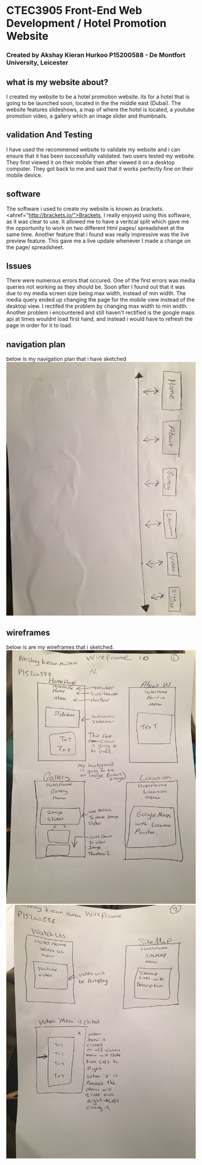 # CTEC3905 Front-End Web Development / Hotel Promotion Website
### Created by Akshay Kieran Hurkoo P15200588 - De Montfort University, Leicester
## what is my website about?
I created my website to be a hotel promotion website. its for a hotel that is going to be launched soon, located in the the middle east (Dubai). The website features slideshows, a map of where the hotel is located, a youtube promotion video, a gallery which an image slider and thumbnails. 

## validation And Testing
I have used the recommened website to validate my website and i can ensure that it has been successfully validated. 
two users tested my website. They first viewed it on their mobile then after viewed it on a desktop computer. They got back to me and said that it works perfectly fine on their mobile device. 

## software
The software i used to create my website is known as brackets. <ahref="http://brackets.io/">Brackets</a>, I really enjoyed using this software, as it was clear to use. It allowed me to have a veritcal split which gave me the opportunity to work on two different html pages/ spreadsheet at the same time. Another feature that i found was really impressive was the live preview feature. This gave me a live update whenever I made a change on the page/ spreadsheet.

## Issues
There were numerous errors that occured. One of the first errors was media queries not working as they should be. Soon after I found out that it was due to my media screen size being max width, instead of min width. The media query ended up changing the page for the mobile view instead of the desktop view. I rectifed the problem by changing max width to min width. Another problem i encountered and still haven't rectified is the google maps api at times wouldnt load first hand, and instead i would have to refresh the page in order for it to load.

## navigation plan
below is my navigation plan that i have sketched
![img](Documentation/IMG_4580.JPG)
## wireframes
below is are my wireframes that i sketched. 
![img](Documentation/IMG_4581.JPG)
![img](Documentation/IMG_4582.JPG)
